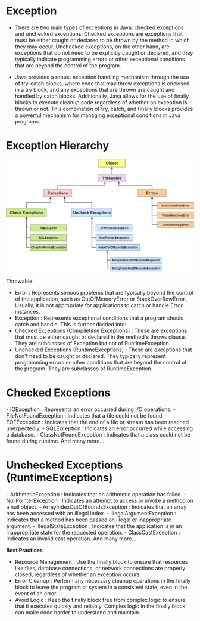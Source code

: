 # Exception

- There are two main types of exceptions in Java: checked exceptions and unchecked exceptions. Checked exceptions are
  exceptions that must be either caught or declared to be thrown by the method in which they may occur. Unchecked
  exceptions, on the other hand, are exceptions that do not need to be explicitly caught or declared, and they typically
  indicate programming errors or other exceptional conditions that are beyond the control of the program.

- Java provides a robust exception handling mechanism through the use of try-catch blocks, where code that may throw
  exceptions is enclosed in a try block, and any exceptions that are thrown are caught and handled by catch blocks.
  Additionally, Java allows for the use of finally blocks to execute cleanup code regardless of whether an exception is
  thrown or not. This combination of try, catch, and finally blocks provides a powerful mechanism for managing
  exceptional
  conditions in Java programs.

# Exception Hierarchy

<img src="image/9_exception_hierarchy.png">

Throwable:

- Error : Represents serious problems that are typically beyond the control of the application, such as OutOfMemoryError
  or StackOverflowError. Usually, it is not appropriate for applications to catch or handle Error instances.
- Exception : Represents exceptional conditions that a program should catch and handle. This is further divided into:
- Checked Exceptions (Compiletime Exceptions) : These are exceptions that must be either caught or declared in the
  method's throws clause. They are subclasses of Exception but not of RuntimeException.
- Unchecked Exceptions (RuntimeExceptions) : These are exceptions that don't need to be caught or declared. They
  typically represent programming errors or other conditions that are beyond the control of the program. They are
  subclasses of RuntimeException.

<h1>Checked Exceptions </h1>
- IOException : Represents an error occurred during I/O operations.
- FileNotFoundException : Indicates that a file could not be found.
- EOFException : Indicates that the end of a file or stream has been reached unexpectedly.
- SQLException : Indicates an error occurred while accessing a database.
- ClassNotFoundException : Indicates that a class could not be found during runtime. And many more...

<h1> Unchecked Exceptions (RuntimeExceptions) </h1>
- ArithmeticException : Indicates that an arithmetic operation has failed.
- NullPointerException : Indicates an attempt to access or invoke a method on a null object.
- ArrayIndexOutOfBoundsException : Indicates that an array has been accessed with an illegal index.
- IllegalArgumentException : Indicates that a method has been passed an illegal or inappropriate argument.
- IllegalStateException : Indicates that the application is in an inappropriate state for the requested operation.
- ClassCastException : Indicates an invalid cast operation. And many more...

<b>Best Practices </b>
- Resource Management : Use the finally block to ensure that resources like files, database connections, or network
connections are properly closed, regardless of whether an exception occurs.
- Error Cleanup : Perform any necessary cleanup operations in the finally block to leave the program or system in a
consistent state, even in the event of an error.
- Avoid Logic : Keep the finally block free from complex logic to ensure that it executes quickly and reliably. Complex
logic in the finally block can make code harder to understand and maintain.